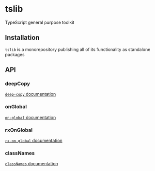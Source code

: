 # tslib

TypeScript general purpose toolkit

## Installation

`tslib` is a monorepository publishing all of its functionality as standalone
packages

## API

### deepCopy

[`deep-copy` documentation](src/deep-copy/README.md)

### onGlobal

[`on-global` documentation](src/on-global/README.md)

### rxOnGlobal

[`rx-on-global` documentation](src/rx-on-global/README.md)

### classNames

[`classNames` documentation](src/class-names/README.md)

